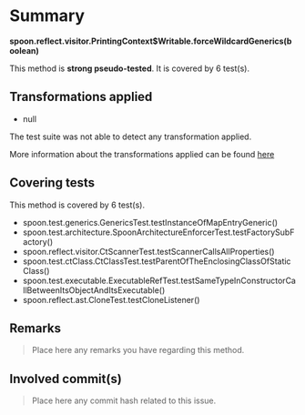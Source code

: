 # Summary
**spoon.reflect.visitor.PrintingContext$Writable.forceWildcardGenerics(boolean)**

This method is **strong pseudo-tested**.
It is covered by 6 test(s). 


## Transformations applied

- null


The test suite was not able to detect any transformation applied.

More information about the transformations applied can be found [here](https://github.com/STAMP-project/pitest-descartes)

## Covering tests
This method is covered by 6 test(s).
* spoon.test.generics.GenericsTest.testInstanceOfMapEntryGeneric()
* spoon.test.architecture.SpoonArchitectureEnforcerTest.testFactorySubFactory()
* spoon.reflect.visitor.CtScannerTest.testScannerCallsAllProperties()
* spoon.test.ctClass.CtClassTest.testParentOfTheEnclosingClassOfStaticClass()
* spoon.test.executable.ExecutableRefTest.testSameTypeInConstructorCallBetweenItsObjectAndItsExecutable()
* spoon.reflect.ast.CloneTest.testCloneListener()


## Remarks
> Place here any remarks you have regarding this method.

## Involved commit(s)

> Place here any commit hash related to this issue.
